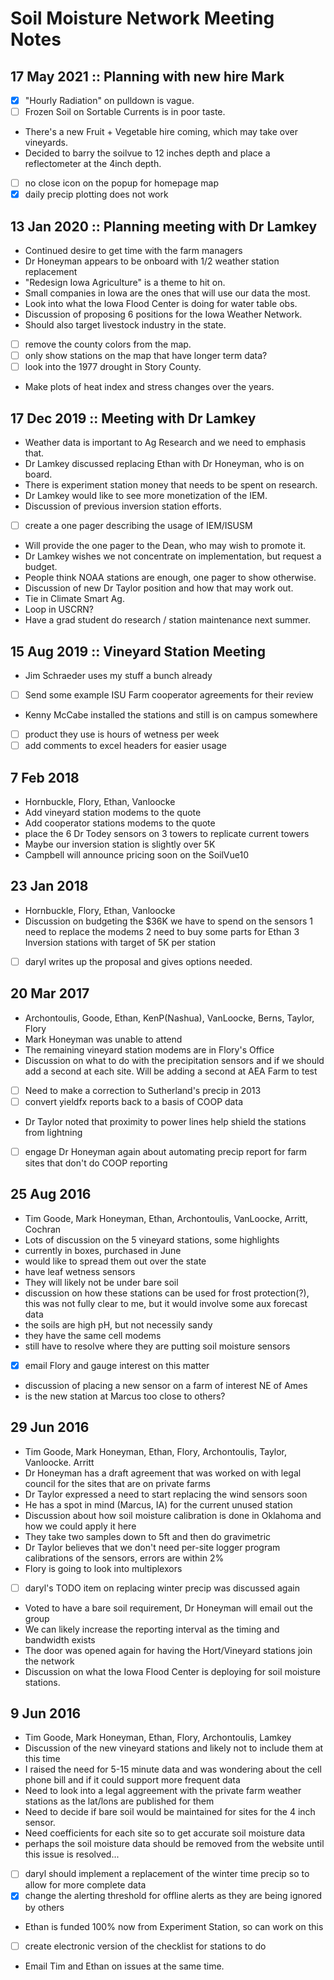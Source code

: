 Soil Moisture Network Meeting Notes
===================================

17 May 2021 :: Planning with new hire Mark
-----

- [x] "Hourly Radiation" on pulldown is vague.
- [ ] Frozen Soil on Sortable Currents is in poor taste.
- There's a new Fruit + Vegetable hire coming, which may take over vineyards.
- Decided to barry the soilvue to 12 inches depth and place a reflectometer
at the 4inch depth.
- [ ] no close icon on the popup for homepage map
- [x] daily precip plotting does not work

13 Jan 2020 :: Planning meeting with Dr Lamkey
----

- Continued desire to get time with the farm managers
- Dr Honeyman appears to be onboard with 1/2 weather station replacement
- "Redesign Iowa Agriculture" is a theme to hit on.
- Small companies in Iowa are the ones that will use our data the most.
- Look into what the Iowa Flood Center is doing for water table obs.
- Discussion of proposing 6 positions for the Iowa Weather Network.
- Should also target livestock industry in the state.
- [ ] remove the county colors from the map.
- [ ] only show stations on the map that have longer term data?
- [ ] look into the 1977 drought in Story County.
- Make plots of heat index and stress changes over the years.

17 Dec 2019 :: Meeting with Dr Lamkey
----

- Weather data is important to Ag Research and we need to emphasis that.
- Dr Lamkey discussed replacing Ethan with Dr Honeyman, who is on board.
- There is experiment station money that needs to be spent on research.
- Dr Lamkey would like to see more monetization of the IEM.
- Discussion of previous inversion station efforts.
- [ ] create a one pager describing the usage of IEM/ISUSM
- Will provide the one pager to the Dean, who may wish to promote it.
- Dr Lamkey wishes we not concentrate on implementation, but request a budget.
- People think NOAA stations are enough, one pager to show otherwise.
- Discussion of new Dr Taylor position and how that may work out.
- Tie in Climate Smart Ag.
- Loop in USCRN?
- Have a grad student do research / station maintenance next summer.

15 Aug 2019 :: Vineyard Station Meeting
----

- Jim Schraeder uses my stuff a bunch already
- [ ] Send some example ISU Farm cooperator agreements for their review
- Kenny McCabe installed the stations and still is on campus somewhere
- [ ] product they use is hours of wetness per week
- [ ] add comments to excel headers for easier usage

7 Feb 2018
----

- Hornbuckle, Flory, Ethan, Vanloocke
- Add vineyard station modems to the quote
- Add cooperator stations modems to the quote
- place the 6 Dr Todey sensors on 3 towers to replicate current towers
- Maybe our inversion station is slightly over 5K
- Campbell will announce pricing soon on the SoilVue10

23 Jan 2018
----

- Hornbuckle, Flory, Ethan, Vanloocke
- Discussion on budgeting the $36K we have to spend on the sensors
  1 need to replace the modems
  2 need to buy some parts for Ethan
  3 Inversion stations with target of 5K per station
- [ ] daryl writes up the proposal and gives options needed.

20 Mar 2017
----

- Archontoulis, Goode, Ethan, KenP(Nashua), VanLoocke, Berns, Taylor, Flory
- Mark Honeyman was unable to attend
- The remaining vineyard station modems are in Flory's Office
- Discussion on what to do with the precipitation sensors and if we should
add a second at each site.  Will be adding a second at AEA Farm to test
- [ ] Need to make a correction to Sutherland's precip in 2013
- [ ] convert yieldfx reports back to a basis of COOP data
- Dr Taylor noted that proximity to power lines help shield the stations
from lightning
- [ ] engage Dr Honeyman again about automating precip report for farm sites
that don't do COOP reporting

25 Aug 2016
-----

- Tim Goode, Mark Honeyman, Ethan, Archontoulis, VanLoocke, Arritt, Cochran
- Lots of discussion on the 5 vineyard stations, some highlights
- currently in boxes, purchased in June
- would like to spread them out over the state
- have leaf wetness sensors
- They will likely not be under bare soil
- discussion on how these stations can be used for frost protection(?), this
  was not fully clear to me, but it would involve some aux forecast data
- the soils are high pH, but not necessily sandy
- they have the same cell modems
- still have to resolve where they are putting soil moisture sensors
- [x] email Flory and gauge interest on this matter
- discussion of placing a new sensor on a farm of interest NE of Ames
- is the new station at Marcus too close to others?

29 Jun 2016
----

- Tim Goode, Mark Honeyman, Ethan, Flory, Archontoulis, Taylor, Vanloocke.
  Arritt
- Dr Honeyman has a draft agreement that was worked on with legal council
for the sites that are on private farms
- Dr Taylor expressed a need to start replacing the wind sensors soon
- He has a spot in mind (Marcus, IA) for the current unused station
- Discussion about how soil moisture calibration is done in Oklahoma and
how we could apply it here
- They take two samples down to 5ft and then do gravimetric
- Dr Taylor believes that we don't need per-site logger program calibrations
of the sensors, errors are within 2%
- Flory is going to look into multiplexors
- [ ] daryl's TODO item on replacing winter precip was discussed again
- Voted to have a bare soil requirement, Dr Honeyman will email out the group
- We can likely increase the reporting interval as the timing and bandwidth
exists
- The door was opened again for having the Hort/Vineyard stations join the
network
- Discussion on what the Iowa Flood Center is deploying for soil moisture
stations.

9 Jun 2016
----

- Tim Goode, Mark Honeyman, Ethan, Flory, Archontoulis, Lamkey
- Discussion of the new vineyard stations and likely not to include them at
this time
- I raised the need for 5-15 minute data and was wondering about the cell
phone bill and if it could support more frequent data
- Need to look into a legal aggreement with the private farm weather stations
as the lat/lons are published for them
- Need to decide if bare soil would be maintained for sites for the 4 inch
sensor.
- Need coefficients for each site so to get accurate soil moisture data
- perhaps the soil moisture data should be removed from the website until
this issue is resolved...
- [ ] daryl should implement a replacement of the winter time precip so to
allow for more complete data
- [x] change the alerting threshold for offline alerts as they are being
ignored by others
- Ethan is funded 100% now from Experiment Station, so can work on this
- [ ] create electronic version of the checklist for stations to do
- Email Tim and Ethan on issues at the same time.

